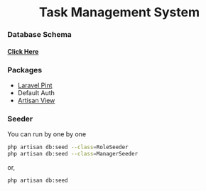 <div align='center'>

# Task Management System 

</div>

### Database Schema
#### [Click Here](https://drawsql.app/teams/irfan-chy/diagrams/task-management-system)

### Packages
- [Laravel Pint](https://laravel.com/docs/10.x/pint)
- Default Auth
- [Artisan View](https://github.com/svenluijten/artisan-view)


### Seeder
You can run by one by one

```bash
php artisan db:seed --class=RoleSeeder
php artisan db:seed --class=ManagerSeeder
```
or,

```bash
php artisan db:seed
```
